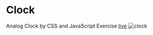 # Clock
Analog Clock by CSS and JavaScript Exercise
[live](https://artanmerko.github.io/Clock/)
![clock](https://user-images.githubusercontent.com/97398977/160903729-fe16d8c1-0c62-4cd6-84f8-94a6b3a64b6c.png)
